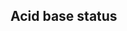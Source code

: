 <!--
.. title: acid-base-stewart
.. slug: acid-base-stewart
.. date: 2023-02-08 23:14:24 UTC
.. tags: 
.. category: 
.. link: 
.. description: 
.. type: text
.. extra_javascript:
	file.js
-->

## Acid base status
